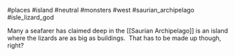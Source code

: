 #places #island #neutral #monsters #west #saurian_archipelago #isle_lizard_god

Many a seafarer has claimed deep in the [[Saurian Archipelago]] is an island where the lizards are as big as buildings.  That has to be made up though, right?